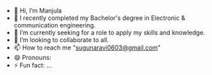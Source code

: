- 👋 Hi, I’m Manjula
- 👀 I recently completed my Bachelor's degree in Electronic & communication engineering.
- 🌱 I’m currently seeking for a role to apply my skills and knowledge. 
- 💞️ I’m looking to collaborate to all.
- 📫 How to reach me "sugunaravi0603@gmail.com"
- 😄 Pronouns: 
- ⚡ Fun fact: ...

<!---
Sugunaravi/Sugunaravi is a ✨ special ✨ repository because its `README.md` (this file) appears on your GitHub profile.
You can click the Preview link to take a look at your changes.
--->
